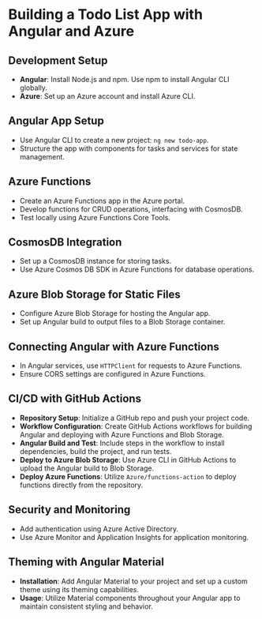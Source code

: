 # Building a Todo List App with Angular and Azure

## Development Setup
- **Angular**: Install Node.js and npm. Use npm to install Angular CLI globally.
- **Azure**: Set up an Azure account and install Azure CLI.

## Angular App Setup
- Use Angular CLI to create a new project: `ng new todo-app`.
- Structure the app with components for tasks and services for state management.

## Azure Functions
- Create an Azure Functions app in the Azure portal.
- Develop functions for CRUD operations, interfacing with CosmosDB.
- Test locally using Azure Functions Core Tools.

## CosmosDB Integration
- Set up a CosmosDB instance for storing tasks.
- Use Azure Cosmos DB SDK in Azure Functions for database operations.

## Azure Blob Storage for Static Files
- Configure Azure Blob Storage for hosting the Angular app.
- Set up Angular build to output files to a Blob Storage container.

## Connecting Angular with Azure Functions
- In Angular services, use `HTTPClient` for requests to Azure Functions.
- Ensure CORS settings are configured in Azure Functions.

## CI/CD with GitHub Actions
- **Repository Setup**: Initialize a GitHub repo and push your project code.
- **Workflow Configuration**: Create GitHub Actions workflows for building Angular and deploying with Azure Functions and Blob Storage.
- **Angular Build and Test**: Include steps in the workflow to install dependencies, build the project, and run tests.
- **Deploy to Azure Blob Storage**: Use Azure CLI in GitHub Actions to upload the Angular build to Blob Storage.
- **Deploy Azure Functions**: Utilize `Azure/functions-action` to deploy functions directly from the repository.

## Security and Monitoring
- Add authentication using Azure Active Directory.
- Use Azure Monitor and Application Insights for application monitoring.

## Theming with Angular Material
- **Installation**: Add Angular Material to your project and set up a custom theme using its theming capabilities.
- **Usage**: Utilize Material components throughout your Angular app to maintain consistent styling and behavior.
